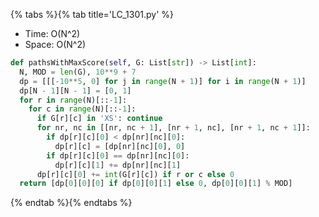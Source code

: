 {% tabs %}{% tab title='LC_1301.py' %}

* Time: O(N^2)
* Space: O(N^2)

```py
def pathsWithMaxScore(self, G: List[str]) -> List[int]:
  N, MOD = len(G), 10**9 + 7
  dp = [[[-10**5, 0] for j in range(N + 1)] for i in range(N + 1)]
  dp[N - 1][N - 1] = [0, 1]
  for r in range(N)[::-1]:
    for c in range(N)[::-1]:
      if G[r][c] in 'XS': continue
      for nr, nc in [[nr, nc + 1], [nr + 1, nc], [nr + 1, nc + 1]]:
        if dp[r][c][0] < dp[nr][nc][0]:
          dp[r][c] = [dp[nr][nc][0], 0]
        if dp[r][c][0] == dp[nr][nc][0]:
          dp[r][c][1] += dp[nr][nc][1]
      dp[r][c][0] += int(G[r][c]) if r or c else 0
  return [dp[0][0][0] if dp[0][0][1] else 0, dp[0][0][1] % MOD]
```

{% endtab %}{% endtabs %}
